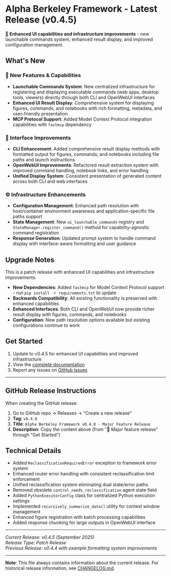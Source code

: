 # Alpha Berkeley Framework - Latest Release (v0.4.5)

🚀 **Enhanced UI capabilities and infrastructure improvements** - new launchable commands system, enhanced result display, and improved configuration management.

## What's New

### 🚀 New Features & Capabilities
- **Launchable Commands System**: New centralized infrastructure for registering and displaying executable commands (web apps, desktop tools, viewers) directly through both CLI and OpenWebUI interfaces
- **Enhanced UI Result Display**: Comprehensive system for displaying figures, commands, and notebooks with rich formatting, metadata, and user-friendly presentation
- **MCP Protocol Support**: Added Model Context Protocol integration capabilities with `fastmcp` dependency

### 🎯 Interface Improvements
- **CLI Enhancement**: Added comprehensive result display methods with formatted output for figures, commands, and notebooks including file paths and launch instructions
- **OpenWebUI Improvements**: Refactored result extraction system with improved command handling, notebook links, and error handling
- **Unified Display System**: Consistent presentation of generated content across both CLI and web interfaces

### ⚙️ Infrastructure Enhancements
- **Configuration Management**: Enhanced path resolution with host/container environment awareness and application-specific file paths support
- **State Management**: New `ui_launchable_commands` registry and `StateManager.register_command()` method for capability-agnostic command registration
- **Response Generation**: Updated prompt system to handle command display with interface-aware formatting and user guidance

## Upgrade Notes

This is a patch release with enhanced UI capabilities and infrastructure improvements:

- **New Dependencies**: Added `fastmcp` for Model Context Protocol support - run `pip install -r requirements.txt` to update
- **Backwards Compatibility**: All existing functionality is preserved with enhanced capabilities
- **Enhanced Interfaces**: Both CLI and OpenWebUI now provide richer result display with figures, commands, and notebooks
- **Configuration**: New path resolution options available but existing configurations continue to work

## Get Started

1. Update to v0.4.5 for enhanced UI capabilities and improved infrastructure
2. View the [complete documentation](https://thellert.github.io/alpha_berkeley/)
3. Report any issues on [GitHub Issues](https://github.com/thellert/alpha_berkeley/issues)

---

## GitHub Release Instructions

When creating the GitHub release:

1. Go to GitHub repo → Releases → "Create a new release"
2. **Tag**: `v0.4.0`
3. **Title**: `Alpha Berkeley Framework v0.4.0 - Major Feature Release`
4. **Description**: Copy the content above (from "🚀 Major feature release" through "Get Started")

## Technical Details

- Added `ReclassificationRequiredError` exception to framework error system
- Enhanced router error handling with consistent reclassification limit enforcement
- Unified reclassification system eliminating dual state/error paths
- Removed obsolete `control_needs_reclassification` agent state field
- Added `PythonExecutorConfig` class for centralized Python execution settings
- Implemented `recursively_summarize_data()` utility for context window management
- Enhanced figure registration with batch processing capabilities
- Added response chunking for large outputs in OpenWebUI interface

---

*Current Release: v0.4.5 (September 2025)*  
*Release Type: Patch Release*  
*Previous Release: v0.4.4 with example formatting system improvements*

---

**Note**: This file always contains information about the current release. For historical release information, see [CHANGELOG.md](CHANGELOG.md).
